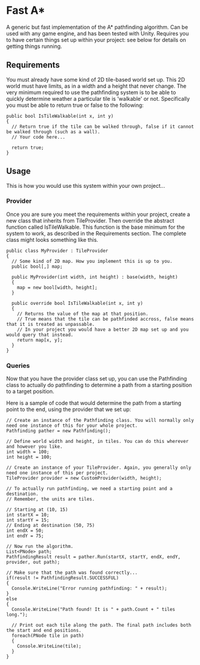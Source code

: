 # Fast A*
A generic but fast implementation of the A* pathfinding algorithm. Can be used with any game engine, and has been tested with Unity.
Requires you to have certain things set up within your project: see below for details on getting things running.

## Requirements
You must already have some kind of 2D tile-based world set up.
This 2D world must have limits, as in a width and a height that never change.
The very minimum required to use the pathfinding system is to be able to quickly determine weather a particular tile is 'walkable' or not. Specifically you must be able to return true or false to the following:
```
public bool IsTileWalkable(int x, int y)
{
  // Return true if the tile can be walked through, false if it cannot be walked through (such as a wall).
  // Your code here...
  
  return true;
}
```

## Usage
This is how you would use this system within your own project...
### Provider
Once you are sure you meet the requirements within your project, create a new class that inherits from TileProvider.
Then override the abstract function called IsTileWalkable. This function is the base minimum for the system to work, as described in the Requirements section.
The complete class might looks something like this.
```
public class MyProvider : TileProvider
{
  // Some kind of 2D map. How you implement this is up to you.
  public bool[,] map;
  
  public MyProvider(int width, int height) : base(width, height)
  {
    map = new bool[width, height];
  }
  
  public override bool IsTileWalkable(int x, int y)
  {
    // Returns the value of the map at that position.
    // True means that the tile can be pathfinded accross, false means that it is treated as unpassable.
    // In your project you would have a better 2D map set up and you would query that instead.
    return map[x, y];
  }
}
```
### Queries
Now that you have the provider class set up, you can use the Pathfinding class to actually do pathfinding to determine a path from a starting position to a target position.

Here is a sample of code that would determine the path from a starting point to the end, using the provider that we set up:
```
// Create an instance of the Pathfinding class. You will normally only need one instance of this for your whole project.
Pathfinding pather = new Pathfinding();

// Define world width and height, in tiles. You can do this wherever and however you like.
int width = 100;
int height = 100;

// Create an instance of your TileProvider. Again, you generally only need one instance of this per project.
TileProvider provider = new CustomProvider(width, height);

// To actually run pathfinding, we need a starting point and a destination.
// Remember, the units are tiles.

// Starting at (10, 15)
int startX = 10;
int startY = 15;
// Ending at destination (50, 75)
int endX = 50;
int endY = 75;

// Now run the algorithm.
List<PNode> path;
PathfindingResult result = pather.Run(startX, startY, endX, endY, provider, out path);

// Make sure that the path was found correctly...
if(result != PathfindingResult.SUCCESSFUL)
{
  Console.WriteLine("Error running pathfinding: " + result);
}
else
{
  Console.WriteLine("Path found! It is " + path.Count + " tiles long.");
  
  // Print out each tile along the path. The final path includes both the start and end positions.
  foreach(PNode tile in path)
  {
    Console.WriteLine(tile);
  }
}
```
